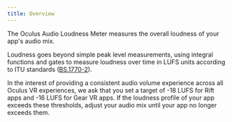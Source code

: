 ```yaml
---
title: Overview
---
```

The Oculus Audio Loudness Meter measures the overall loudness of your app's audio mix. 

Loudness goes beyond simple peak level measurements, using integral functions and gates to measure loudness over time in LUFS units according to ITU standards ([BS.1770-2](https://www.itu.int/dms_pubrec/itu-r/rec/bs/R-REC-BS.1770-2-201103-S!!PDF-E.pdf)).

In the interest of providing a consistent audio volume experience across all Oculus VR experiences, we ask that you set a target of -18 LUFS for Rift apps and -16 LUFS for Gear VR apps. If the loudness profile of your app exceeds these thresholds, adjust your audio mix until your app no longer exceeds them.


